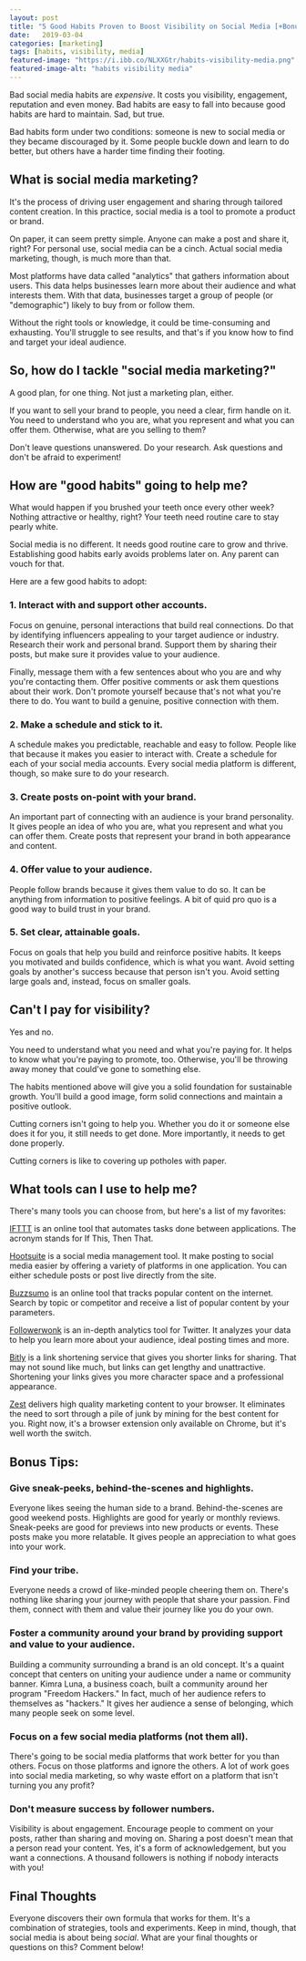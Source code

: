 ```yaml
---
layout: post
title: "5 Good Habits Proven to Boost Visibility on Social Media [+Bonus Tips]"
date:   2019-03-04
categories: [marketing]
tags: [habits, visibility, media]
featured-image: "https://i.ibb.co/NLXXGtr/habits-visibility-media.png"
featured-image-alt: "habits visibility media"
---
```


Bad social media habits are *expensive*. It costs you visibility, engagement, reputation and even money. Bad habits are easy to fall into because good habits are hard to maintain. Sad, but true. 

Bad habits form under two conditions: someone is new to social media or they became discouraged by it. Some people buckle down and learn to do better, but others have a harder time finding their footing.

## What is social media marketing?

It's the process of driving user engagement and sharing through tailored content creation. In this practice, social media is a tool to promote a product or brand. 

On paper, it can seem pretty simple. Anyone can make a post and share it, right? For personal use, social media can be a cinch. Actual social media marketing, though, is much more than that. 

Most platforms have data called "analytics" that gathers information about users. This data helps businesses learn more about their audience and what interests them. With that data, businesses target a group of people (or "demographic") likely to buy from or follow them.

Without the right tools or knowledge, it could be time-consuming and exhausting. You'll struggle to see results, and that's if you know how to find and target your ideal audience. 

## So, how do I tackle "social media marketing?"

A good plan, for one thing. Not just a marketing plan, either. 

If you want to sell your brand to people, you need a clear, firm handle on it. You need to understand who you are, what you represent and what you can offer them. Otherwise, what are you selling to them?

Don't leave questions unanswered. Do your research. Ask questions and don't be afraid to experiment!

## How are "good habits" going to help me?

What would happen if you brushed your teeth once every other week? Nothing attractive or healthy, right? Your teeth need routine care to stay pearly white. 

Social media is no different. It needs good routine care to grow and thrive. Establishing good habits early avoids problems later on. Any parent can vouch for that. 

Here are a few good habits to adopt: 

### 1. Interact with and support other accounts.

Focus on genuine, personal interactions that build real connections. Do that by identifying influencers appealing to your target audience or industry. Research their work and personal brand. Support them by sharing their posts, but make sure it provides value to your audience.

Finally, message them with a few sentences about who you are and why you're contacting them. Offer positive comments or ask them questions about their work. Don't promote yourself because that's not what you're there to do. You want to build a genuine, positive connection with them. 

### 2. Make a schedule and stick to it.

A schedule makes you predictable, reachable and easy to follow. People like that because it makes you easier to interact with. Create a schedule for each of your social media accounts. Every social media platform is different, though, so make sure to do your research.

### 3. Create posts on-point with your brand.

An important part of connecting with an audience is your brand personality. It gives people an idea of who you are, what you represent and what you can offer them. Create posts that represent your brand in both appearance and content.

### 4. Offer value to your audience. 

People follow brands because it gives them value to do so. It can be anything from information to positive feelings. A bit of quid pro quo is a good way to build trust in your brand.

### 5. Set clear, attainable goals.

Focus on goals that help you build and reinforce positive habits. It keeps you motivated and builds confidence, which is what you want. Avoid setting goals by another's success because that person isn't you. Avoid setting large goals and, instead, focus on smaller goals. 

## Can't I pay for visibility?

Yes and no. 

You need to understand what you need and what you're paying for. It helps to know what you're paying to promote, too. Otherwise, you'll be throwing away money that could've gone to something else. 

The habits mentioned above will give you a solid foundation for sustainable growth. You'll build a good image, form solid connections and maintain a positive outlook. 

Cutting corners isn't going to help you. Whether you do it or someone else does it for you, it still needs to get done. More importantly, it needs to get done properly. 

Cutting corners is like to covering up potholes with paper.

## What tools can I use to help me?

There's many tools you can choose from, but here's a list of my favorites: 

[IFTTT](https://ifttt.com/) is an online tool that automates tasks done between applications. The acronym stands for If This, Then That. 

[Hootsuite](https://hootsuite.com/) is a social media management tool. It make posting to social media easier by offering a variety of platforms in one application. You can either schedule posts or post live directly from the site.

[Buzzsumo](https://buzzsumo.com/) is an online tool that tracks popular content on the internet. Search by topic or competitor and receive a list of popular content by your parameters. 

[Followerwonk](https://followerwonk.com/) is an in-depth analytics tool for Twitter. It analyzes your data to help you learn more about your audience, ideal posting times and more.

[Bitly](https://bitly.com/) is a link shortening service that gives you shorter links for sharing. That may not sound like much, but links can get lengthy and unattractive. Shortening your links gives you more character space and a professional appearance.

[Zest](https://zest.is/) delivers high quality marketing content to your browser. It eliminates the need to sort through a pile of junk by mining for the best content for you. Right now, it's a browser extension only available on Chrome, but it's well worth the switch.

## Bonus Tips: 

### Give sneak-peeks, behind-the-scenes and highlights.

Everyone likes seeing the human side to a brand. Behind-the-scenes are good weekend posts. Highlights are good for yearly or monthly reviews. Sneak-peeks are good for previews into new products or events. These posts make you more relatable. It gives people an appreciation to what goes into your work.

### Find your tribe.

Everyone needs a crowd of like-minded people cheering them on. There's nothing like sharing your journey with people that share your passion. Find them, connect with them and value their journey like you do your own.

### Foster a community around your brand by providing support and value to your audience.

Building a community surrounding a brand is an old concept. It's a quaint concept that centers on uniting your audience under a name or community banner. Kimra Luna, a business coach, built a community around her program "Freedom Hackers." In fact, much of her audience refers to themselves as "hackers." It gives her audience a sense of belonging, which many people seek on some level.

### Focus on a few social media platforms (not them all). 

There's going to be social media platforms that work better for you than others. Focus on those platforms and ignore the others. A lot of work goes into social media marketing, so why waste effort on a platform that isn't turning you any profit? 

### Don't measure success by follower numbers. 

Visibility is about engagement. Encourage people to comment on your posts, rather than sharing and moving on. Sharing a post doesn't mean that a person read your content. Yes, it's a form of acknowledgement, but you want a connections. A thousand followers is nothing if nobody interacts with you!

## Final Thoughts 

Everyone discovers their own formula that works for them. It's a combination of strategies, tools and experiments. Keep in mind, though, that social media is about being *social*. What are your final thoughts or questions on this? Comment below!
